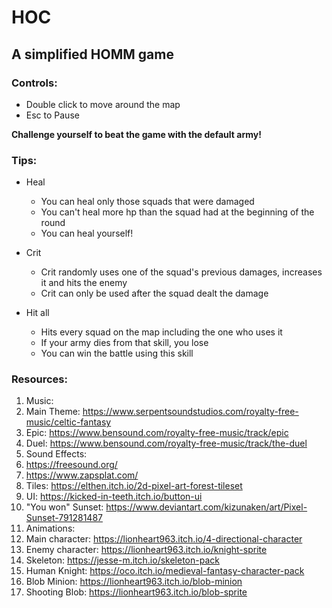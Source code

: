 # HOC
## A simplified HOMM game

### Controls:
* Double click to move around the map
* Esc to Pause

**Challenge yourself to beat the game with the default army!**

### Tips:
* Heal
  * You can heal only those squads that were damaged
  * You can't heal more hp than the squad had at the beginning of the round
  * You can heal yourself!

* Crit
  * Crit randomly uses one of the squad's previous damages, increases it and hits the enemy
  * Crit can only be used after the squad dealt the damage
  
* Hit all
  * Hits every squad on the map including the one who uses it
  * If your army dies from that skill, you lose
  * You can win the battle using this skill

### Resources:
1. Music:
  1. Main Theme: https://www.serpentsoundstudios.com/royalty-free-music/celtic-fantasy
  2. Epic: https://www.bensound.com/royalty-free-music/track/epic
  3. Duel: https://www.bensound.com/royalty-free-music/track/the-duel
2. Sound Effects:
  1. https://freesound.org/
  2. https://www.zapsplat.com/
3. Tiles: https://elthen.itch.io/2d-pixel-art-forest-tileset
4. UI: https://kicked-in-teeth.itch.io/button-ui
5. "You won" Sunset: https://www.deviantart.com/kizunaken/art/Pixel-Sunset-791281487
6. Animations:
  1. Main character: https://lionheart963.itch.io/4-directional-character
  2. Enemy character: https://lionheart963.itch.io/knight-sprite
  3. Skeleton: https://jesse-m.itch.io/skeleton-pack
  4. Human Knight: https://oco.itch.io/medieval-fantasy-character-pack
  5. Blob Minion: https://lionheart963.itch.io/blob-minion
  6. Shooting Blob: https://lionheart963.itch.io/blob-sprite


